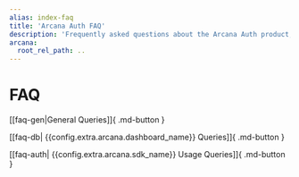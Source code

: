 ```yaml
---
alias: index-faq
title: 'Arcana Auth FAQ'
description: 'Frequently asked questions about the Arcana Auth product, usage, billing, registering an app and getting an Arcana clientId and more.'
arcana:
  root_rel_path: ..
---
```


# FAQ

[[faq-gen|General Queries]]{ .md-button }

[[faq-db| {{config.extra.arcana.dashboard_name}} Queries]]{ .md-button }

[[faq-auth| {{config.extra.arcana.sdk_name}} Usage Queries]]{ .md-button }

<!---
[[faq-gasless| Gasless Transaction Queries]]{ .md-button }
--->